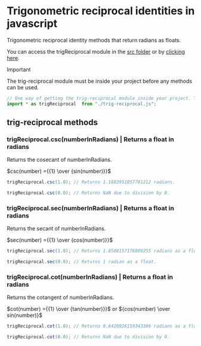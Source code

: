 # Trigonometric reciprocal identities in javascript

Trigonometric reciprocal identity methods that return radians as floats.

You can access the trigReciprocal module in the [src folder](src) or by [clicking here](src/trig-reciprocal.js).

> [!IMPORTANT]
> The trig-reciprocal module must be inside your project before any methods can be used.

```JavaScript
// One way of getting the trig-reciprocal module inside your project. This requires the module to be in the same folder as the file using this code.
import * as trigReciprocal  from "./trig-reciprocal.js";
```

## trig-reciprocal methods

### trigReciprocal.csc(numberInRadians) | Returns a float in radians

Returns the cosecant of numberInRadians.

$csc(number) ={{1} \over {sin(number)}}$

```Java
trigReciprocal.csc(1.0); // Returns 1.1883951057781212 radians.
```

```Java
trigReciprocal.csc(0.0); // Returns NaN due to division by 0.
```

### trigReciprocal.sec(numberInRadians) | Returns a float in radians

Returns the secant of numberInRadians.

$sec(number) ={{1} \over {cos(number)}}$

```Java
trigReciprocal.sec(1.0); // Returns 1.8508157176809255 radians as a float.
```

```Java
trigReciprocal.sec(0.0); // Returns 1 radian as a float.
```

### trigReciprocal.cot(numberInRadians) | Returns a float in radians

Returns the cotangent of numberInRadians.

$cot(number) ={{1} \over {tan(number)}}$ or ${cos(number) \over sin(number)}$

```Java
trigReciprocal.cot(1.0); // Returns 0.6420926159343306 radians as a float.
```

```Java
trigReciprocal.cot(0.0); // Returns NaN due to division by 0.
```
